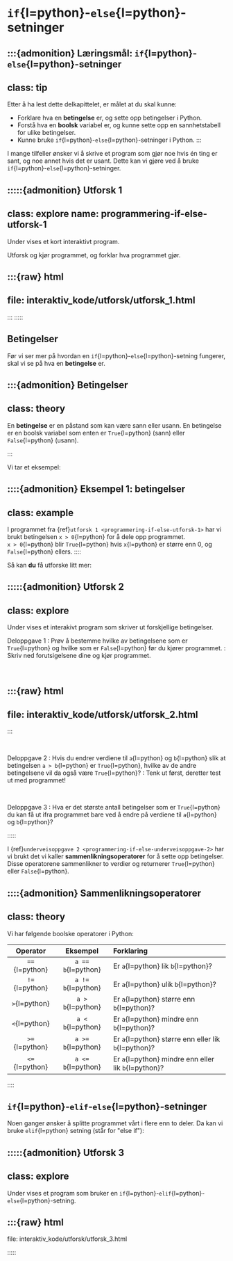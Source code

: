 # `if`{l=python}-`else`{l=python}-setninger

:::{admonition} Læringsmål: `if`{l=python}-`else`{l=python}-setninger
---
class: tip
--- 
Etter å ha lest dette delkapittelet, er målet at du skal kunne:
* Forklare hva en **betingelse** er, og sette opp betingelser i Python.
* Forstå hva en **boolsk** variabel er, og kunne sette opp en sannhetstabell for ulike betingelser.
* Kunne bruke `if`{l=python}-`else`{l=python}-setninger i Python.
:::


I mange tilfeller ønsker vi å skrive et program som gjør noe hvis én ting er sant, og noe annet hvis det er usant. Dette kan vi gjøre ved å bruke `if`{l=python}-`else`{l=python}-setninger.


:::::{admonition} Utforsk 1
---
class: explore
name: programmering-if-else-utforsk-1
---
Under vises et kort interaktivt program. 

Utforsk og kjør programmet, og forklar hva programmet gjør.

:::{raw} html
---
file: interaktiv_kode/utforsk/utforsk_1.html
---
:::
:::::


## Betingelser
Før vi ser mer på hvordan en `if`{l=python}-`else`{l=python}-setning fungerer, skal vi se på hva en **betingelse** er. 


:::{admonition} Betingelser
---
class: theory
---

En **betingelse** er en påstand som kan være sann eller usann. En betingelse er en boolsk variabel som enten er `True`{l=python} (sann) eller `False`{l=python} (usann).

:::

Vi tar et eksempel:

::::{admonition} Eksempel 1: betingelser
---
class: example
---
I programmet fra {ref}`utforsk 1 <programmering-if-else-utforsk-1>` har vi brukt betingelsen `x > 0`{l=python} for å dele opp programmet. <br> 
`x > 0`{l=python} blir `True`{l=python} hvis `x`{l=python} er større enn 0, og `False`{l=python} ellers.
:::: 


Så kan **du** få utforske litt mer:

:::::{admonition} Utforsk 2
---
class: explore
---
Under vises et interakivt program som skriver ut forskjellige betingelser.


Deloppgave 1
: Prøv å bestemme hvilke av betingelsene som er `True`{l=python} og hvilke som er `False`{l=python} før du kjører programmet. 
: Skriv ned forutsigelsene dine og kjør programmet.

<br>



:::{raw} html
---
file: interaktiv_kode/utforsk/utforsk_2.html
---
:::


<br>

Deloppgave 2
: Hvis du endrer verdiene til `a`{l=python} og `b`{l=python} slik at betingelsen `a > b`{l=python} er `True`{l=python}, hvilke av de andre betingelsene vil da også være `True`{l=python}? 
: Tenk ut først, deretter test ut med programmet!


<br>

Deloppgave 3
: Hva er det største antall betingelser som er `True`{l=python} du kan få ut ifra programmet bare ved å endre på verdiene til `a`{l=python} og `b`{l=python}?



:::::

I {ref}`underveisoppgave 2 <programmering-if-else-underveisoppgave-2>` har vi brukt det vi kaller **sammenlikningsoperatorer** for å sette opp betingelser. Disse operatorene sammenlikner to verdier og returnerer `True`{l=python} eller `False`{l=python}.

::::{admonition} Sammenlikningsoperatorer
---
class: theory
---

Vi har følgende boolske operatorer i Python:

| Operator | Eksempel | Forklaring |
|:--------:|:-----------:|:---------|
| `==`{l=python} | `a == b`{l=python} | Er `a`{l=python} lik `b`{l=python}? |
| `!=`{l=python} | `a != b`{l=python} | Er `a`{l=python} ulik `b`{l=python}? |
| `>`{l=python} | `a > b`{l=python} | Er `a`{l=python} større enn `b`{l=python}? |
| `<`{l=python} | `a < b`{l=python} | Er `a`{l=python} mindre enn `b`{l=python}? |
| `>=`{l=python} | `a >= b`{l=python} | Er `a`{l=python} større enn eller lik `b`{l=python}? |
| `<=`{l=python} | `a <= b`{l=python} | Er `a`{l=python} mindre enn eller lik `b`{l=python}? |
::::




## `if`{l=python}-`elif`-`else`{l=python}-setninger

Noen ganger ønsker å splitte programmet vårt i flere enn to deler. Da kan vi bruke `elif`{l=python} setning (står for "else if"): 

:::::{admonition} Utforsk 3
---
class: explore
---
Under vises et program som bruker en `if`{l=python}-`elif`{l=python}-`else`{l=python}-setning. 

:::{raw} html
---
file: interaktiv_kode/utforsk/utforsk_3.html

:::::